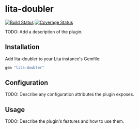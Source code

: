 # lita-doubler

[![Build Status](https://travis-ci.org/greedkiss/lita-doubler.png?branch=master)](https://travis-ci.org/greedkiss/lita-doubler)
[![Coverage Status](https://coveralls.io/repos/greedkiss/lita-doubler/badge.png)](https://coveralls.io/r/greedkiss/lita-doubler)

TODO: Add a description of the plugin.

## Installation

Add lita-doubler to your Lita instance's Gemfile:

``` ruby
gem "lita-doubler"
```

## Configuration

TODO: Describe any configuration attributes the plugin exposes.

## Usage

TODO: Describe the plugin's features and how to use them.
